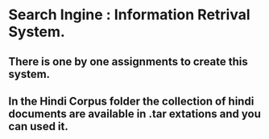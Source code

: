 # Search Ingine : Information Retrival System. 

## There is one by one assignments to create this system.

## In the Hindi Corpus folder the collection of hindi documents are available in .tar extations and you can used it.
